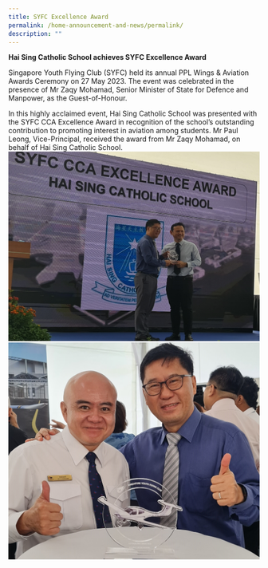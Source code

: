 ```yaml
---
title: SYFC Excellence Award
permalink: /home-announcement-and-news/permalink/
description: ""
---
```

**Hai Sing Catholic School achieves SYFC Excellence Award**

Singapore Youth Flying Club (SYFC) held its annual PPL Wings & Aviation Awards Ceremony on 27 May 2023. The event was celebrated in the presence of Mr Zaqy Mohamad, Senior Minister of State for Defence and Manpower, as the Guest-of-Honour.

In this highly acclaimed event, Hai Sing Catholic School was presented with the SYFC CCA Excellence Award in recognition of the school’s outstanding contribution to promoting interest in aviation among students. Mr Paul Leong, Vice-Principal, received the award from Mr Zaqy Mohamad, on behalf of Hai Sing Catholic School.
![](/images/syfc%20pic%201.jpg)
![](/images/syfc%20pic%202.jpg)